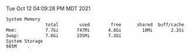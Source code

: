 Tue Oct 12 04:09:28 PM MDT 2021
```bash
System Memory
               total        used        free      shared  buff/cache   available
Mem:           7.7Gi       747Mi       4.8Gi        10Mi       2.2Gi       6.6Gi
Swap:          7.6Gi       335Mi       7.3Gi
System Storage
665M	.
```
